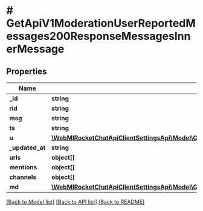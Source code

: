 # # GetApiV1ModerationUserReportedMessages200ResponseMessagesInnerMessage

## Properties

Name | Type | Description | Notes
------------ | ------------- | ------------- | -------------
**_id** | **string** |  | [optional]
**rid** | **string** |  | [optional]
**msg** | **string** |  | [optional]
**ts** | **string** |  | [optional]
**u** | [**\WebMIRocketChatApiClientSettingsApi\Model\GetApiV1ModerationUserReportedMessages200ResponseUser**](GetApiV1ModerationUserReportedMessages200ResponseUser.md) |  | [optional]
**_updated_at** | **string** |  | [optional]
**urls** | **object[]** |  | [optional]
**mentions** | **object[]** |  | [optional]
**channels** | **object[]** |  | [optional]
**md** | [**\WebMIRocketChatApiClientSettingsApi\Model\GetApiV1ModerationUserReportedMessages200ResponseMessagesInnerMessageMdInner[]**](GetApiV1ModerationUserReportedMessages200ResponseMessagesInnerMessageMdInner.md) |  | [optional]

[[Back to Model list]](../../README.md#models) [[Back to API list]](../../README.md#endpoints) [[Back to README]](../../README.md)
